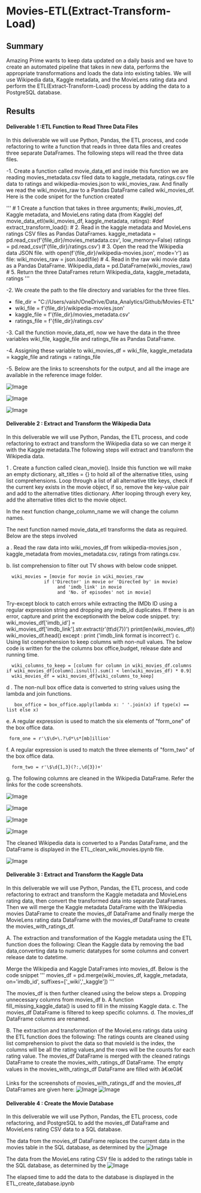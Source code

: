 # Movies-ETL(Extract-Transform-Load)
## Summary
Amazing Prime wants to keep data updated on a daily basis and we have to create an automated pipeline that takes in new data, performs the appropriate transformations and loads the data into existing tables. We will use Wikipedia data, Kaggle metadata, and the MovieLens rating data and perform the ETL(Extract-Transform-Load) process by adding the data to a PostgreSQL database.

## Results
#### Deliverable 1 :ETL Function to Read Three Data Files

In this deliverable we will use Python, Pandas, the ETL process, and code refactoring to write a function that reads in three data files and creates three separate DataFrames. The following steps will read the three data files.

-1. Create a function called movie_data_etl and inside this function we are reading movies_metadata.csv filed data to kaggle_metadata, ratings.csv file data to ratings and wikipedia-movies.json to wiki_movies_raw. And finally we read the wiki_movies_raw to a Pandas DataFrame called wiki_movies_df. Here is the code snipet for the function created

'''
    #  1 Create a function that takes in three arguments;
    #wiki_movies_df, Kaggle metadata, and MovieLens rating data (from Kaggle)
    def movie_data_etl(wiki_movies_df, kaggle_metadata, ratings):
    #def extract_transform_load():
    # 2. Read in the kaggle metadata and MovieLens ratings CSV files as Pandas DataFrames.
    kaggle_metadata = pd.read_csv(f'{file_dir}/movies_metadata.csv', low_memory=False)
    ratings = pd.read_csv(f'{file_dir}/ratings.csv')
    # 3. Open the read the Wikipedia data JSON file.
    with open(f'{file_dir}/wikipedia-movies.json', mode='r') as file:
        wiki_movies_raw = json.load(file)
    # 4. Read in the raw wiki movie data as a Pandas DataFrame.
    Wikipedia_data = pd.DataFrame(wiki_movies_raw)
    # 5. Return the three DataFrames
    return Wikipedia_data, kaggle_metadata, ratings
'''

-2. We create the path to the file directory and variables for the three files.
   - file_dir = "C://Users/vaish/OneDrive/Data_Analytics/Github/Movies-ETL"
   - wiki_file = f'{file_dir}/wikipedia-movies.json'
   - kaggle_file = f'{file_dir}/movies_metadata.csv'
   - ratings_file = f'{file_dir}/ratings.csv'

-3. Call the function movie_data_etl, now we have the data in the three variables wiki_file, kaggle_file and ratings_file as Pandas DataFrame.

-4. Assigning these variable to wiki_movies_df = wiki_file, kaggle_metadata = kaggle_file and ratings = ratings_file

-5. Below are the links to screenshots for the output, and all the image are available in the reference image folder.

   ![Image](https://github.com/Vaishali715/Movies-ETL/blob/main/Reference_Images/del_1_wiki_movies_df.png)

   ![Image](https://github.com/Vaishali715/Movies-ETL/blob/main/Reference_Images/del_1_kaggle_metadata.png)

   ![Image](https://github.com/Vaishali715/Movies-ETL/blob/main/Reference_Images/del_1_ratings.png)

#### Deliverable 2 : Extract and Transform the Wikipedia Data
In this deliverable we will use Python, Pandas, the ETL process, and code refactoring to extract and transform the Wikipedia data so we can merge it with the Kaggle metadata.The following steps will extract and transform the Wikipedia data.

1 . Create a function called clean_movie(). Inside this function we will make an empty dictionary, alt_titles = {} to hold all of the alternative titles, using list comprehensions. Loop through a list of all alternative title keys, check if the current key exists in the movie object, if so, remove the key-value pair and add to the alternative titles dictionary. After looping through every key, add the alternative titles dict to the movie object.

In the next function change_column_name we will change the column names.

The next function named movie_data_etl transforms the data as required. Below are the steps involved

a . Read the raw data into wiki_movies_df from wikipedia-movies.json , kaggle_metadata from movies_metadata.csv, ratings from ratings.csv.

b. list comprehension to filter out TV shows with below code snippet.

      wiki_movies = [movie for movie in wiki_movies_raw
                  if ('Director' in movie or 'Directed by' in movie)
                       and 'imdb_link' in movie
                       and 'No. of episodes' not in movie]
    
  Try-except block to catch errors while extracting the IMDb ID using a regular expression string and dropping any imdb_id duplicates. If there is an error, capture and          print the exceptionwith the below code snippet.
      try:
              wiki_movies_df['imdb_id'] = wiki_movies_df['imdb_link'].str.extract(r'(tt\d{7})')
              print(len(wiki_movies_df))
              wiki_movies_df.head()
          except :
              print ('imdb_link format is incorrect')
c. Using list comprehension to keep columns with non-null values. The below code is written for the the columns box office,budget, release date and running time.

      wiki_columns_to_keep = [column for column in wiki_movies_df.columns if wiki_movies_df[column].isnull().sum() < len(wiki_movies_df) * 0.9]
      wiki_movies_df = wiki_movies_df[wiki_columns_to_keep]

d . The non-null box office data is converted to string values using the lambda and join functions.

       box_office = box_office.apply(lambda x: ' '.join(x) if type(x) == list else x)
e. A regular expression is used to match the six elements of "form_one" of the box office data.

     form_one = r'\$\d+\.?\d*\s*[mb]illion'
f. A regular expression is used to match the three elements of "form_two" of the box office data.

      form_two = r'\$\d{1,3}(?:,\d{3})+'
g. The following columns are cleaned in the Wikipedia DataFrame. Refer the links for the code screenshots.

![Image](https://github.com/Vaishali715/Movies-ETL/blob/main/Reference_Images/del_2_box_office.png)

![Image](https://github.com/Vaishali715/Movies-ETL/blob/main/Reference_Images/del_2_budget.png)

![Image](https://github.com/Vaishali715/Movies-ETL/blob/main/Reference_Images/del_2_release_date.png)

![Image](https://github.com/Vaishali715/Movies-ETL/blob/main/Reference_Images/del_2_running_time.png)

The cleaned Wikipedia data is converted to a Pandas DataFrame, and the DataFrame is displayed in the ETL_clean_wiki_movies.ipynb file.

![Image](https://github.com/Vaishali715/Movies-ETL/blob/main/Reference_Images/del_2_clean_data.png)

#### Deliverable 3 : Extract and Transform the Kaggle Data

In this deliverable we will use Python, Pandas, the ETL process, and code refactoring to extract and transform the Kaggle metadata and MovieLens rating data, then convert the transformed data into separate DataFrames. Then we will merge the Kaggle metadata DataFrame with the Wikipedia movies DataFrame to create the movies_df DataFrame and finally merge the MovieLens rating data DataFrame with the movies_df DataFrame to create the movies_with_ratings_df.

A. The extraction and transformation of the Kaggle metadata using the ETL function does the following:
Clean the Kaggle data by removing the bad data,converting data to numeric datatypes for some columns and convert release date to datetime.

Merge the Wikipedia and Kaggle DataFrames into movies_df. Below is the code snippet
'''
movies_df = pd.merge(wiki_movies_df, kaggle_metadata, on='imdb_id', suffixes=['_wiki','_kaggle'])
'''

The movies_df is then further cleaned using the below steps
a. Dropping unnecessary columns from movies_df
b. A function fill_missing_kaggle_data() is used to fill in the missing Kaggle data.
c. The movies_df DataFrame is filtered to keep specific columns.
d. The movies_df DataFrame columns are renamed.

B. The extraction and transformation of the MovieLens ratings data using the ETL function does the following:
The ratings counts are cleaned using list comprehension to pivot the data so that movieId is the index, the columns will be all the rating values,and the rows will be the counts for each rating value.
The movies_df DataFrame is merged with the cleaned ratings DataFrame to create the movies_with_ratings_df DataFrame.
The empty values in the movies_with_ratings_df DataFrame are filled with â€œ0â€

Links for the screenshots of movies_with_ratings_df and the movies_df DataFrames are given here:
![Image](https://github.com/Vaishali715/Movies-ETL/blob/main/Reference_Images/del_3_movies_df.png)
![Image](https://github.com/Vaishali715/Movies-ETL/blob/main/Reference_Images/del_3_movies_ratings_df.png)

#### Deliverable 4 : Create the Movie Database

In this deliverable we will use Python, Pandas, the ETL process, code refactoring, and PostgreSQL to add the movies_df DataFrame and MovieLens rating CSV data to a SQL database.

The data from the movies_df DataFrame replaces the current data in the movies table in the SQL database, as determined by the ![Image](https://github.com/Vaishali715/Movies-ETL/blob/main/Reference_Images/del_4_movies_rows.png)

The data from the MovieLens rating CSV file is added to the ratings table in the SQL database, as determined by the ![Image](https://github.com/Vaishali715/Movies-ETL/blob/main/Reference_Images/del_4_ratings_rowa.png)

The elapsed time to add the data to the database is displayed in the ETL_create_database.ipynb
